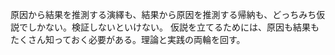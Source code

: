 原因から結果を推測する演繹も、結果から原因を推測する帰納も、どっちみち仮説でしかない。検証しないといけない。
仮説を立てるためには、原因も結果もたくさん知っておく必要がある。理論と実践の両輪を回す。
